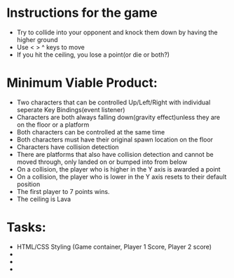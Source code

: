 # Instructions for the game  
- Try to collide into your opponent and knock them down by having the higher ground 
- Use < > ^ keys to move
- If you hit the ceiling, you lose a point(or die or both?)


# Minimum Viable Product:   
- Two characters that can be controlled Up/Left/Right with individual seperate Key Bindings(event listener) 
- Characters are both always falling down(gravity effect)unless they are on the floor or a platform  
- Both characters can be controlled at the same time
- Both characters must have their original spawn location on the floor
- Characters have collision detection
- There are platforms that also have collision detection and cannot be moved through, only landed on or bumped into from below
- On a collision, the player who is higher in the Y axis is awarded a point
- On a collision, the player who is lower in the Y axis resets to their default position
- The first player to 7 points wins.
- The ceiling is Lava

# Tasks:
- HTML/CSS Styling (Game container, Player 1 Score, Player 2 score)
- 
- 
- 
